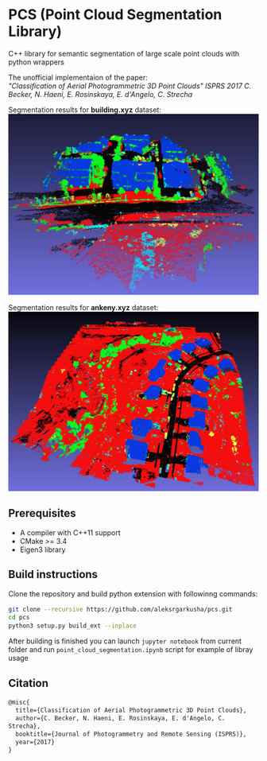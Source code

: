 
# PCS (Point Cloud Segmentation Library)

C++ library for semantic segmentation of large scale point clouds with python wrappers

The unofficial implementaion of the paper:  
*"Classification of Aerial Photogrammetric 3D Point Clouds" ISPRS 2017
    C. Becker, N. Haeni, E. Rosinskaya, E. d'Angelo, C. Strecha*

Segmentation results for **building.xyz** dataset:  
![Building point cloud segmentation](/assets/building.png "Segmented point cloud")

Segmentation results for **ankeny.xyz** dataset:  
![Ankeny point cloud segmentation](/assets/ankeny.png "Segmented point cloud")  

## Prerequisites

* A compiler with C++11 support
* CMake >= 3.4
* Eigen3 library

## Build instructions
Clone the repository and build python extension with followinng commands:  
```bash
git clone --recursive https://github.com/aleksrgarkusha/pcs.git
cd pcs
python3 setup.py build_ext --inplace
```

After building is finished you can launch `jupyter notebook` from current folder and run `point_cloud_segmentation.ipynb` script for example of libray usage

## Citation 
```
@misc{
  title={Classification of Aerial Photogrammetric 3D Point Clouds},
  author={C. Becker, N. Haeni, E. Rosinskaya, E. d'Angelo, C. Strecha},
  booktitle={Journal of Photogrammetry and Remote Sensing (ISPRS)},
  year={2017}
}
```

